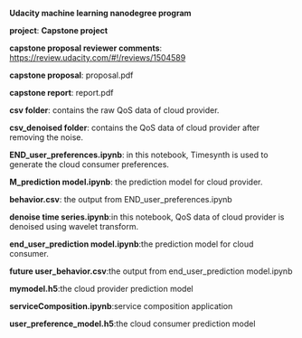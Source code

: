 **Udacity machine learning nanodegree program**

**project**: **Capstone project**

**capstone proposal reviewer comments**: 
https://review.udacity.com/#!/reviews/1504589

**capstone proposal**: proposal.pdf

**capstone report**:  report.pdf

**csv folder**: contains the raw QoS data of cloud provider.

**csv_denoised folder**: contains the QoS data of cloud provider after removing the noise.

**END_user_preferences.ipynb**: in this notebook, Timesynth is used to generate the cloud consumer preferences. 

**M_prediction model.ipynb**: the prediction model for cloud provider.

**behavior.csv**: the output from END_user_preferences.ipynb

**denoise time series.ipynb**:in this notebook, QoS data of cloud provider is denoised using wavelet transform.

**end_user_prediction model.ipynb**:the prediction model for cloud consumer.

**future user_behavior.csv**:the output from end_user_prediction model.ipynb

**mymodel.h5**:the cloud provider prediction model 

**serviceComposition.ipynb**:service composition application

**user_preference_model.h5**:the cloud consumer prediction model 

